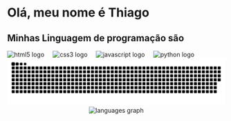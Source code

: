 <h1 align="left">Olá, meu nome é Thiago</h1>

<h2 align="left">Minhas Linguagem de programação são</h2>


<div align="left">
  <img src="https://cdn.jsdelivr.net/gh/devicons/devicon/icons/html5/html5-original.svg" height="40" alt="html5 logo"  />
  <img width="12" />
  <img src="https://cdn.jsdelivr.net/gh/devicons/devicon/icons/css3/css3-original.svg" height="40" alt="css3 logo"  />
  <img width="12" />
  <img src="https://cdn.jsdelivr.net/gh/devicons/devicon/icons/javascript/javascript-original.svg" height="40" alt="javascript logo"  />
  <img width="12" />
  <img src="https://cdn.jsdelivr.net/gh/devicons/devicon/icons/python/python-original.svg" height="40" alt="python logo"  />
</div>


<div>
<picture>
  <source media="(prefers-color-scheme: dark)" srcset="https://raw.githubusercontent.com/thiagoyukihiro/thiagoyukihiro/output/github-contribution-grid-snake-dark.svg">
  <source media="(prefers-color-scheme: light)" srcset="https://raw.githubusercontent.com/thiagoyukihiro/thiagoyukihiro/output/github-contribution-grid-snake.svg">
  <img alt="github contribution grid snake animation" src="https://raw.githubusercontent.com/thiagoyukihiro/thiagoyukihiro/output/github-contribution-grid-snake.svg">
</picture>
</div>


<div align="center">
  <img src="https://github-readme-stats.vercel.app/api/top-langs?username=thiagoyukihiro&locale=en&hide_title=false&layout=compact&card_width=320&langs_count=5&theme=dracula&hide_border=false&order=2" height="150" alt="languages graph"  />
</div>

